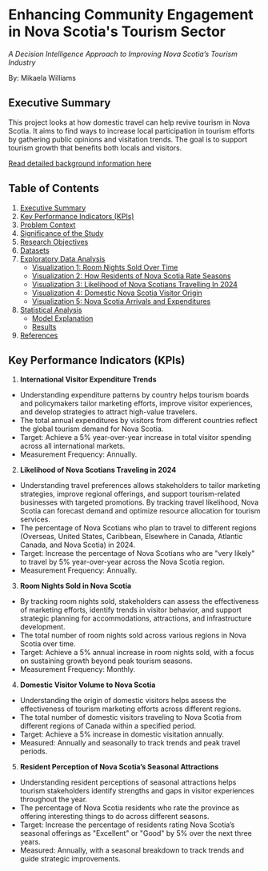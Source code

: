 # Enhancing Community Engagement in Nova Scotia's Tourism Sector
*A Decision Intelligence Approach to Improving Nova Scotia’s Tourism Industry*

By: Mikaela Williams

## Executive Summary 
This project looks at how domestic travel can help revive tourism in Nova Scotia. It aims to find ways to increase local participation in tourism efforts by gathering public opinions and visitation trends. The goal is to support tourism growth that benefits both locals and visitors. 

[Read detailed background information here](BACKGROUND.md)

## Table of Contents
1. [Executive Summary](#executive-summary)
2. [Key Performance Indicators (KPIs)](#key-performance-indicators-kpis)
3. [Problem Context](BACKGROUND.md#problem-context)
4. [Significance of the Study](BACKGROUND.md#significance-of-the-study)
5. [Research Objectives](BACKGROUND.md#research-objectives)
6. [Datasets](BACKGROUND.md#datasets)
7. [Exploratory Data Analysis](#exploratory-data-analysis)  
   - [Visualization 1: Room Nights Sold Over Time](img/INTERPRETATION.md#1-room-nights-sold-over-time-in-nova-scotia)
   - [Visualization 2: How Residents of Nova Scotia Rate Seasons](img/INTERPRETATION.md#2-how-residents-of-nova-scotia-rate-seasons)
   - [Visualization 3: Likelihood of Nova Scotians Travelling In 2024](img/INTERPRETATION.md#3-likelihood-of-nova-scotians-travelling-in-2024)
   - [Visualization 4: Domestic Nova Scotia Visitor Origin](img/INTERPRETATION.md#4-domestic-nova-scotia-visitor-origin)
   - [Visualization 5: Nova Scotia Arrivals and Expenditures](img/INTERPRETATION.md#5-nova-scotia-arrivals-and-expenditures)
8. [Statistical Analysis](STATS.md)
   - [Model Explanation](STATS.md#model-explanation)
   - [Results](STATS.md#results)
9. [References](BACKGROUND.md#references)
   
## Key Performance Indicators (KPIs) 

1. **International Visitor Expenditure Trends**
- Understanding expenditure patterns by country helps tourism boards and policymakers tailor marketing efforts, improve visitor experiences, and develop strategies to attract high-value travelers. 
- The total annual expenditures by visitors from different countries reflect the global tourism demand for Nova Scotia. 
- Target: Achieve a 5% year-over-year increase in total visitor spending across all international markets. 
- Measurement Frequency: Annually. 

2. **Likelihood of Nova Scotians Traveling in 2024**
- Understanding travel preferences allows stakeholders to tailor marketing strategies, improve regional offerings, and support tourism-related businesses with targeted promotions. By tracking travel likelihood, Nova Scotia can forecast demand and optimize resource allocation for tourism services. 
- The percentage of Nova Scotians who plan to travel to different regions (Overseas, United States, Caribbean, Elsewhere in Canada, Atlantic Canada, and Nova Scotia) in 2024. 
- Target: Increase the percentage of Nova Scotians who are "very likely" to travel by 5% year-over-year across the Nova Scotia region. 
- Measurement Frequency: Annually.

3. **Room Nights Sold in Nova Scotia**
- By tracking room nights sold, stakeholders can assess the effectiveness of marketing efforts, identify trends in visitor behavior, and support strategic planning for accommodations, attractions, and infrastructure development.  
- The total number of room nights sold across various regions in Nova Scotia over time. 
- Target: Achieve a 5% annual increase in room nights sold, with a focus on sustaining growth beyond peak tourism seasons. 
- Measurement Frequency: Monthly.

4. **Domestic Visitor Volume to Nova Scotia**
- Understanding the origin of domestic visitors helps assess the effectiveness of tourism marketing efforts across different regions. 
- The total number of domestic visitors traveling to Nova Scotia from different regions of Canada within a specified period. 
- Target: Achieve a 5% increase in domestic visitation annually. 
- Measured: Annually and seasonally to track trends and peak travel periods.

5. **Resident Perception of Nova Scotia’s Seasonal Attractions**
- Understanding resident perceptions of seasonal attractions helps tourism stakeholders identify strengths and gaps in visitor experiences throughout the year. 
- The percentage of Nova Scotia residents who rate the province as offering interesting things to do across different seasons. 
- Target: Increase the percentage of residents rating Nova Scotia’s seasonal offerings as "Excellent" or "Good" by 5% over the next three years. 
- Measured: Annually, with a seasonal breakdown to track trends and guide strategic improvements. 
